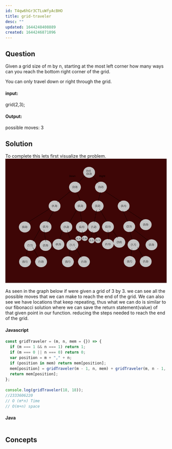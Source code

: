 ```yaml
---
id: T4qw6hGr3CTLuWfyAcBHO
title: grid-traveler
desc: ""
updated: 1644248408889
created: 1644246871096
---
```


## Question

Given a grid size of m by n, starting at the most left corner how many ways can you reach the bottom right corner of the grid.

You can only travel down or right through the grid.

#### input:

grid(2,3);

#### Output:

possible moves: 3

## Solution

To complete this lets first visualize the problem.
![](/assets/images/2022-02-07-10-14-43.png)

As seen in the graph below if were given a grid of 3 by 3. we can see all the possible moves that we can make to reach the end of the grid. We can also see we have locations that keep repeating, thus what we can do is similar to our fibonacci solution where we can save the return statement(value) of that given point in our function. reducing the steps needed to reach the end of the grid.

#### Javascript

```javascript
const gridTraveler = (m, n, mem = {}) => {
  if (m === 1 && n === 1) return 1;
  if (m === 0 || n === 0) return 0;
  var position = m + "," + n;
  if (position in mem) return mem[position];
  mem[position] = gridTraveler(m - 1, n, mem) + gridTraveler(m, n - 1, mem);
  return mem[position];
};

console.log(gridTraveler(18, 18));
//2333606220
// O (m*n) Time
// O(m+n) space
```

#### Java

```java

```

## Concepts
